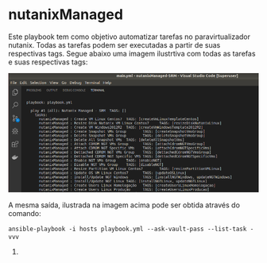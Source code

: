 # nutanixManaged
Este playbook tem como objetivo automatizar tarefas no paravirtualizador nutanix. Todas as tarefas podem ser executadas a partir de suas respectivas tags. Segue abaixo uma imagem ilustrtiva com todas as tarefas e suas respectivas tags:

![Alt text](img/1-tasks.png?raw=true "List Tasks")

A mesma saída, ilustrada na imagem acima pode ser obtida através do comando:

```
ansible-playbook -i hosts playbook.yml --ask-vault-pass --list-task -vvv

```

1. 
